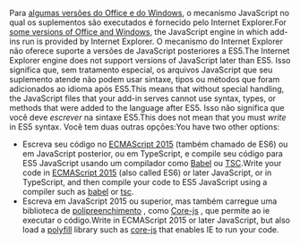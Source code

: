<span data-ttu-id="b8c47-101">Para [algumas versões do Office e do Windows](../concepts/browsers-used-by-office-web-add-ins.md), o mecanismo JavaScript no qual os suplementos são executados é fornecido pelo Internet Explorer.</span><span class="sxs-lookup"><span data-stu-id="b8c47-101">For [some versions of Office and Windows](../concepts/browsers-used-by-office-web-add-ins.md), the JavaScript engine in which add-ins run is provided by Internet Explorer.</span></span> <span data-ttu-id="b8c47-102">O mecanismo do Internet Explorer não oferece suporte a versões de JavaScript posteriores a ES5.</span><span class="sxs-lookup"><span data-stu-id="b8c47-102">The Internet Explorer engine does not support versions of JavaScript later than ES5.</span></span> <span data-ttu-id="b8c47-103">Isso significa que, sem tratamento especial, os arquivos JavaScript que seu suplemento atende não podem usar sintaxe, tipos ou métodos que foram adicionados ao idioma após ES5.</span><span class="sxs-lookup"><span data-stu-id="b8c47-103">This means that without special handling, the JavaScript files that your add-in serves cannot use syntax, types, or methods that were added to the language after ES5.</span></span> <span data-ttu-id="b8c47-104">Isso não significa que você deve *escrever* na sintaxe ES5.</span><span class="sxs-lookup"><span data-stu-id="b8c47-104">This does not mean that you must *write* in ES5 syntax.</span></span> <span data-ttu-id="b8c47-105">Você tem duas outras opções:</span><span class="sxs-lookup"><span data-stu-id="b8c47-105">You have two other options:</span></span>

- <span data-ttu-id="b8c47-106">Escreva seu código no [ECMAScript 2015](https://www.w3schools.com/Js/js_es6.asp) (também chamado de ES6) ou em JavaScript posterior, ou em TypeScript, e compile seu código para ES5 JavaScript usando um compilador como [Babel](https://babeljs.io/) ou [TSC](https://www.typescriptlang.org/index.html).</span><span class="sxs-lookup"><span data-stu-id="b8c47-106">Write your code in [ECMAScript 2015](https://www.w3schools.com/Js/js_es6.asp) (also called ES6) or later JavaScript, or in TypeScript, and then compile your code to ES5 JavaScript using a compiler such as [babel](https://babeljs.io/) or [tsc](https://www.typescriptlang.org/index.html).</span></span>
- <span data-ttu-id="b8c47-107">Escreva em JavaScript 2015 ou superior, mas também carregue uma biblioteca de [polipreenchimento](https://wikipedia.org/wiki/Polyfill_(programming)) , como [Core-js](https://github.com/zloirock/core-js) , que permite ao ie executar o código.</span><span class="sxs-lookup"><span data-stu-id="b8c47-107">Write in ECMAScript 2015 or later JavaScript, but also load a [polyfill](https://wikipedia.org/wiki/Polyfill_(programming)) library such as [core-js](https://github.com/zloirock/core-js) that enables IE to run your code.</span></span>
